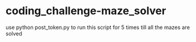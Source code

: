 # coding_challenge-maze_solver
use python post_token.py to run this script for 5 times till all the mazes are solved
